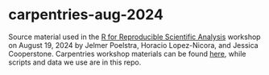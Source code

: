 # carpentries-aug-2024
Source material used in the [R for Reproducible Scientific Analysis](https://swcarpentry.github.io/r-novice-gapminder/) workshop on August 19, 2024 by Jelmer Poelstra, Horacio Lopez-Nicora, and Jessica Cooperstone. Carpentries workshop materials can be found [here](https://swcarpentry.github.io/r-novice-gapminder/), while scripts and data we use are in this repo. 


